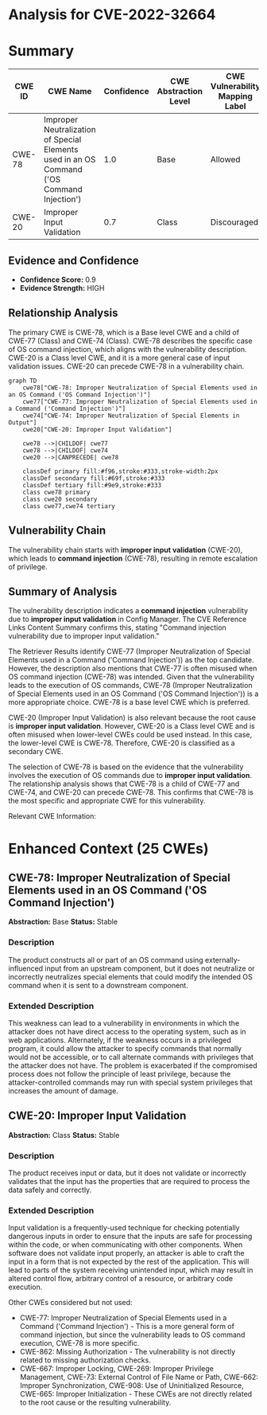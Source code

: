 # Analysis for CVE-2022-32664

# Summary
| CWE ID | CWE Name | Confidence | CWE Abstraction Level | CWE Vulnerability Mapping Label | CWE-Vulnerability Mapping Notes |
|---|---|---|---|---|---|
| CWE-78 | Improper Neutralization of Special Elements used in an OS Command ('OS Command Injection') | 1.0 | Base | Allowed | Primary CWE |
| CWE-20 | Improper Input Validation | 0.7 | Class | Discouraged | Secondary CWE |

## Evidence and Confidence

*   **Confidence Score:** 0.9
*   **Evidence Strength:** HIGH

## Relationship Analysis
The primary CWE is CWE-78, which is a Base level CWE and a child of CWE-77 (Class) and CWE-74 (Class). CWE-78 describes the specific case of OS command injection, which aligns with the vulnerability description. CWE-20 is a Class level CWE, and it is a more general case of input validation issues. CWE-20 can precede CWE-78 in a vulnerability chain.

```mermaid
graph TD
    cwe78["CWE-78: Improper Neutralization of Special Elements used in an OS Command ('OS Command Injection')"]
    cwe77["CWE-77: Improper Neutralization of Special Elements used in a Command ('Command Injection')"]
    cwe74["CWE-74: Improper Neutralization of Special Elements in Output"]
    cwe20["CWE-20: Improper Input Validation"]

    cwe78 -->|CHILDOF| cwe77
    cwe78 -->|CHILDOF| cwe74
    cwe20 -->|CANPRECEDE| cwe78

    classDef primary fill:#f96,stroke:#333,stroke-width:2px
    classDef secondary fill:#69f,stroke:#333
    classDef tertiary fill:#9e9,stroke:#333
    class cwe78 primary
    class cwe20 secondary
    class cwe77,cwe74 tertiary
```

## Vulnerability Chain
The vulnerability chain starts with **improper input validation** (CWE-20), which leads to **command injection** (CWE-78), resulting in remote escalation of privilege.

## Summary of Analysis
The vulnerability description indicates a **command injection** vulnerability due to **improper input validation** in Config Manager. The CVE Reference Links Content Summary confirms this, stating "Command injection vulnerability due to improper input validation."

The Retriever Results identify CWE-77 (Improper Neutralization of Special Elements used in a Command ('Command Injection')) as the top candidate. However, the description also mentions that CWE-77 is often misused when OS command injection (CWE-78) was intended. Given that the vulnerability leads to the execution of OS commands, CWE-78 (Improper Neutralization of Special Elements used in an OS Command ('OS Command Injection')) is a more appropriate choice. CWE-78 is a base level CWE which is preferred.

CWE-20 (Improper Input Validation) is also relevant because the root cause is **improper input validation**. However, CWE-20 is a Class level CWE and is often misused when lower-level CWEs could be used instead. In this case, the lower-level CWE is CWE-78. Therefore, CWE-20 is classified as a secondary CWE.

The selection of CWE-78 is based on the evidence that the vulnerability involves the execution of OS commands due to **improper input validation**. The relationship analysis shows that CWE-78 is a child of CWE-77 and CWE-74, and CWE-20 can precede CWE-78. This confirms that CWE-78 is the most specific and appropriate CWE for this vulnerability.

Relevant CWE Information:

# Enhanced Context (25 CWEs)

## CWE-78: Improper Neutralization of Special Elements used in an OS Command ('OS Command Injection')
**Abstraction:** Base
**Status:** Stable

### Description
The product constructs all or part of an OS command using externally-influenced input from an upstream component, but it does not neutralize or incorrectly neutralizes special elements that could modify the intended OS command when it is sent to a downstream component.

### Extended Description
This weakness can lead to a vulnerability in environments in which the attacker does not have direct access to the operating system, such as in web applications. Alternately, if the weakness occurs in a privileged program, it could allow the attacker to specify commands that normally would not be accessible, or to call alternate commands with privileges that the attacker does not have. The problem is exacerbated if the compromised process does not follow the principle of least privilege, because the attacker-controlled commands may run with special system privileges that increases the amount of damage.

## CWE-20: Improper Input Validation
**Abstraction:** Class
**Status:** Stable

### Description
The product receives input or data, but it does
        not validate or incorrectly validates that the input has the
        properties that are required to process the data safely and
        correctly.

### Extended Description
Input validation is a frequently-used technique for checking potentially dangerous inputs in order to ensure that the inputs are safe for processing within the code, or when communicating with other components. When software does not validate input properly, an attacker is able to craft the input in a form that is not expected by the rest of the application. This will lead to parts of the system receiving unintended input, which may result in altered control flow, arbitrary control of a resource, or arbitrary code execution.

Other CWEs considered but not used:
- CWE-77: Improper Neutralization of Special Elements used in a Command ('Command Injection') - This is a more general form of command injection, but since the vulnerability leads to OS command execution, CWE-78 is more specific.
- CWE-862: Missing Authorization - The vulnerability is not directly related to missing authorization checks.
- CWE-667: Improper Locking, CWE-269: Improper Privilege Management, CWE-73: External Control of File Name or Path, CWE-662: Improper Synchronization, CWE-908: Use of Uninitialized Resource, CWE-665: Improper Initialization - These CWEs are not directly related to the root cause or the resulting vulnerability.